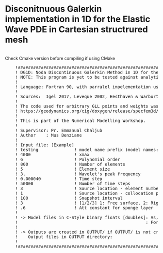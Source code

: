 <h1> Disconitnuous Galerkin implementation in 1D for the Elastic Wave PDE in Cartesian structrured mesh </h1>
<br/>
Check Cmake version before compiling if using CMake <br/>

<pre>
    !####################################################################################################################
    ! DG1D: Noda Discontinuous Galerkin Method in 1D for the Elastic Wave Equation with Regular Mesh
    ! NOTE: This program is yet to be tested against analytical solutions.
    ! 
    ! Language: Fortran 90, with parralel impelementation using OpenMP API
    ! 
    ! Sources:  Igel 2017, Leveque 2002, Hesthaven & Warburton 2008
    ! 
    ! The code used for arbitrary GLL points and weights was created by M.I.T departement of engineering. Link is hereafter
    ! https://geodynamics.org/cig/doxygen/release/specfem3d/    | file name: gll_library.f90
    ! 
    ! This is part of the Numerical Modelling Workshop.
    ! 
    ! Supervisor: Pr. Emmanual Chaljub
    ! Author    : Mus Benziane
    !
    ! Input file: [Example]
    ! testing              ! model name prefix (model names: prefix_vp, prefix_rho)
    ! 4000                 ! xmax
    ! 6                    ! Polynomial order
    ! 800                  ! Number of elements
    ! 5                    ! Element size
    ! 3.                   ! Wavelet's peak frequency
    ! 0.000040             ! Time step
    ! 50000                ! Number of time steps
    ! 3                    ! Source location - element number
    ! 1                    ! Source location - collocation point
    ! 100                  ! Snapshot interval
    ! 3                    ! [1/2/3] 1: Free surface, 2: Rigid wall, 3: Periodic
    ! .6                   ! Att constant for sponge layer
    ! 
    ! -> Model files in C-Style binary floats [doubles]: Vs, Rho files are needed.
    !                                                  : For simple models, use create1Dmodel_files.f90
    ! 
    ! -> Outputs are created in OUTPUT/ if OUTPUT/ is not created by the user, the program will not handle it.
    !    Output files in OUTPUT directory:
    !
    !####################################################################################################################
</pre>
